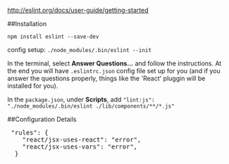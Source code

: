 http://eslint.org/docs/user-guide/getting-started

##Installation

`npm install eslint --save-dev`

config setup: `./node_modules/.bin/eslint --init`

In the terminal, select **Answer Questions...** and follow the instructions. At the end you will have `.eslintrc.json` config file set up for you (and if you answer the questions properly, things like the 'React' pluggin will be installed for you).

In the `package.json`, under **Scripts**,  add `"lint:js": "./node_modules/.bin/eslint ./lib/components/**/*.js"`

##Configuration Details
<pre>
 "rules": {
    "react/jsx-uses-react": "error",
    "react/jsx-uses-vars": "error",
  }
</pre>
